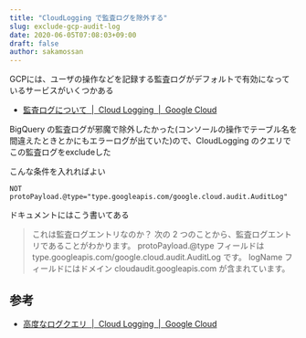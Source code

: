 ```yaml
---
title: "CloudLogging で監査ログを除外する"
slug: exclude-gcp-audit-log
date: 2020-06-05T07:08:03+09:00
draft: false
author: sakamossan
---
```


GCPには、ユーザの操作などを記録する監査ログがデフォルトで有効になっているサービスがいくつかある

- [監査ログについて  |  Cloud Logging  |  Google Cloud](https://cloud.google.com/logging/docs/audit/understanding-audit-logs)

BigQuery の監査ログが邪魔で除外したかった(コンソールの操作でテーブル名を間違えたときとかにもエラーログが出ていた)ので、CloudLogging のクエリでこの監査ログをexcludeした

こんな条件を入れればよい

```
NOT protoPayload.@type="type.googleapis.com/google.cloud.audit.AuditLog"
```

ドキュメントにはこう書いてある

> これは監査ログエントリなのか？ 次の 2 つのことから、監査ログエントリであることがわかります。
> protoPayload.@type フィールドは type.googleapis.com/google.cloud.audit.AuditLog です。
> logName フィールドにはドメイン cloudaudit.googleapis.com が含まれています。

## 参考

- [高度なログクエリ  |  Cloud Logging  |  Google Cloud](https://cloud.google.com/logging/docs/view/advanced-queries?hl=ja)
